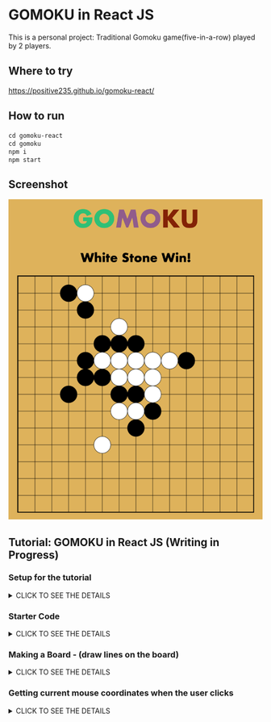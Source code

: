 # GOMOKU in React JS

This is a personal project: Traditional Gomoku game(five-in-a-row) played by 2 players. 

## Where to try

https://positive235.github.io/gomoku-react/

## How to run

```
cd gomoku-react
cd gomoku
npm i
npm start
```

## Screenshot

![gomoku-react](https://github.com/positive235/gomoku-react/blob/master/img-readme/gomokureact.png?raw=true)

## Tutorial: GOMOKU in React JS (Writing in Progress)	

### Setup for the tutorial	

<details><summary>CLICK TO SEE THE DETAILS</summary>	
<p>	
(reference: https://reactjs.org/tutorial/tutorial.html)	

1. Make sure you have a recent version of Node.js installed.	
2. Install Create React App to make a new project. In terminal, `npx create-react-app my-app`	
3. Delete all files in the `src/` folder of the new project. (Note: Don't delete the entire src folder, just the original source files inside it).	

4. `cd my-app`	
5. `cd src`	
6. If you are using Mac or Linux: `rm -f *` / Or, if you're on Windows: `del *`	
8. Then, switch back to the project folder: `cd ..`	
9. Add three files named `index.css`, `index.js`, `Game.js` in the `src/` folder.	

10. Add these lines to the top of `index.js` in the `src/` folder:	

```
import React from 'react';	
import ReactDOM from 'react-dom';	
import Game from './Game';	
import './index.css';	
```

11. Now if you run `npm start` in the project folder and open `http://localhost:3000` in the browser, you should see an empty gomoku field.	

</p>	
</details>	

### Starter Code	
<details><summary>CLICK TO SEE THE DETAILS</summary>	
<p>	

1. Add these lines to `index.js` in the `src/` folder:	

```	
ReactDOM.render(	
  <Game />,	
  document.getElementById('root')	
);	
```	

2. Add these lines to the top of `Game.js` in the `src/` folder:	

```	
import React from 'react';	
class Game extends React.Component {	
  constructor(props) {	
        super(props);	
  }	
  render() {	
    return (	
      <div className="game">	
        <div className="game-board">	
          <canvas id="goBoard" width="700" height="700" />	
        </div>	
      </div>	
    );	
  }	
} 	
export default Game;	
```	

3. Add these lines to the top of `index.css` in the `src/` folder:	

```	
body {
  font: 35px "Century Gothic", Futura, sans-serif;
  margin: 30px 0;
  text-align: center;
  background-color: rgb(218, 179, 79);
}

/* game status text*/
.status-txt {
  color: black;
  font-weight: bold;
  margin-bottom: 30px;
}

/* gomoku board */
.game {
  display: flex;
  flex-direction: column;
  padding: 0;
}

.game-board {
  margin: 0 auto;
}

/* gomoku board to play */
#goBoard {
  border: 2px solid black;
}
```	
</p>	
</details>	

### Making a Board - (draw lines on the board)	
<details><summary>CLICK TO SEE THE DETAILS</summary>	
<p>	

`componentDidMount()` is invoked immediately after a component is mounted (inserted into the tree). Initialization that requires DOM nodes should go here. If you need to load data from a remote endpoint, this is a good place to instantiate the network request.	

(Reference: https://reactjs.org/docs/react-component.html#componentdidmount)	

1. Add these lines to `Game.js` in the `src/` folder:	
```	
  componentDidMount() {	
    var goBoard = document.getElementById('goBoard');	
    var context = this.goBoard.getContext('2d');	
    
    // draw multiple lines for go board	
    for (let i = 0; i < 15; i++) {	
      context.moveTo(0, 50 * i);	
      context.lineTo(700, 50 * i);	
      context.moveTo(50 * i, 0);	
      context.lineTo(50 * i, 700);	
    }	
    context.stroke();	
  }	
```	

2. Then `Game.js` structures should be like this:	

```	
class Game extends React.Component {	
  constructor(props) {...}	
  componentDidMount() {...}	
  render() {...}	
}	
```	
</p>	
</details>	

### Getting current mouse coordinates when the user clicks	
<details><summary>CLICK TO SEE THE DETAILS</summary>	
<p>	

1. Add these lines to `constructor(props){...}` in `class Game extends React.Component {...}` in the `Game.js` in the `src/` folder:	

```	
this.init = this.init.bind(this);	
this.addGo = this.addGo.bind(this);	
```	

2. Add these lines to `componentDidMount(){...}` in `class Game extends React.Component{...}` in the `Game.js` in the `src/` folder:	

```	
this.rect = {};	
this.goBoardX = this.goBoard.offsetLeft;	
this.goBoardY = this.goBoard.offsetTop;	
this.init();	
```	

3. Add these lines to `class Game extends React.Component{...}` in the `Game.js` in the `src/` folder:	

```	
init() {	
  this.goBoard.addEventListener('mousedown', this.addGo, false);	
}	
```	

4. Add these lines to `class Game extends React.Component{...}` in the `Game.js` in the `src/` folder:	

```	
addGo(event){	
  // calculating exact mouse coordinates	
  this.rect.x = event.pageX - this.goBoardX - 1.2;	
  this.rect.y = event.pageY - this.goBoardY - 2;	
  console.log(this.rect.x, this.rect.y);	
}	
```	
</p>	
</details>
